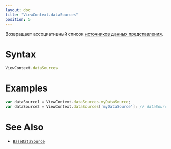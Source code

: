 ```yaml
---
layout: doc
title: "ViewContext.dataSources"
position: 5
---
```


Возвращает ассоциативный список [источников данных представления](../../../DataSources/BaseDataSource/).

# Syntax

```js
ViewContext.dataSources
```

# Examples

```js
var dataSource1 = ViewContext.dataSources.myDataSource;
var dataSource2 = ViewContext.dataSources['myDataSource']; // dataSource2 === dataSource1
```

# See Also

* [`BaseDataSource`](../../../DataSources/BaseDataSource/)
